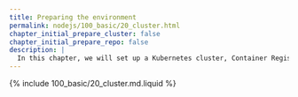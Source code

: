```yaml
---
title: Preparing the environment
permalink: nodejs/100_basic/20_cluster.html
chapter_initial_prepare_cluster: false
chapter_initial_prepare_repo: false
description: |
  In this chapter, we will set up a Kubernetes cluster, Container Registry, and local environment for deploying applications.
---
```


{% include 100_basic/20_cluster.md.liquid %}
